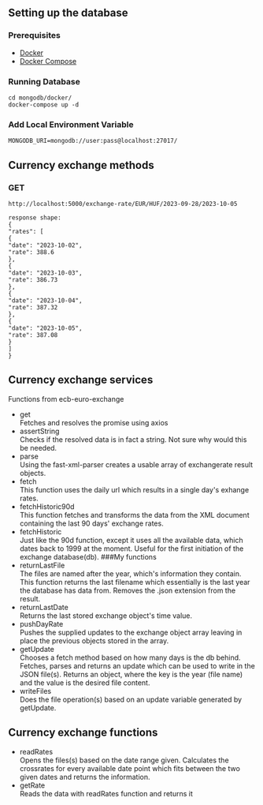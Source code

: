 ## Setting up the database

### Prerequisites

- [Docker](https://www.docker.com/)
- [Docker Compose](https://docs.docker.com/compose/install/)

### Running Database

```shell
cd mongodb/docker/
docker-compose up -d
```

### Add Local Environment Variable

```
MONGODB_URI=mongodb://user:pass@localhost:27017/
```

## Currency exchange methods

### GET

```
http://localhost:5000/exchange-rate/EUR/HUF/2023-09-28/2023-10-05
```

```
response shape:
{
"rates": [
{
"date": "2023-10-02",
"rate": 388.6
},
{
"date": "2023-10-03",
"rate": 386.73
},
{
"date": "2023-10-04",
"rate": 387.32
},
{
"date": "2023-10-05",
"rate": 387.08
}
]
}
```

## Currency exchange services

Functions from ecb-euro-exchange

- get<br />
  Fetches and resolves the promise using axios
- assertString<br />
  Checks if the resolved data is in fact a string. Not sure why would this be needed.
- parse<br />
  Using the fast-xml-parser creates a usable array of exchangerate result objects.
- fetch<br />
  This function uses the daily url which results in a single day's exhange rates.
- fetchHistoric90d<br />
  This function fetches and transforms the data from the XML document containing the last 90 days' exchange rates.
- fetchHistoric<br />
  Just like the 90d function, except it uses all the available data, which dates back to 1999 at the moment. Useful for the first initiation of the exchange database(db).
  ###My functions
- returnLastFile<br />
  The files are named after the year, which's information they contain. This function returns the last filename which essentially is the last year the database has data from. Removes the .json extension from the result.
- returnLastDate<br />
  Returns the last stored exchange object's time value.
- pushDayRate<br />
  Pushes the supplied updates to the exchange object array leaving in place the previous objects stored in the array.
- getUpdate<br />
  Chooses a fetch method based on how many days is the db behind. Fetches, parses and returns an update which can be used to write in the JSON file(s). Returns an object, where the key is the year (file name) and the value is the desired file content.
- writeFiles<br />
  Does the file operation(s) based on an update variable generated by getUpdate.

## Currency exchange functions

- readRates<br />
  Opens the files(s) based on the date range given. Calculates the crossrates for every available date point which fits between the two given dates and returns the information.
- getRate<br />
  Reads the data with readRates function and returns it
